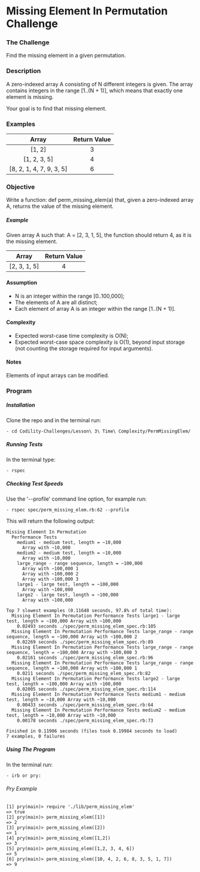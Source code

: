 # Missing Element In Permutation Challenge

### The Challenge

Find the missing element in a given permutation.

### Description

A zero-indexed array A consisting of N different integers is given. The array contains integers in the range [1..(N + 1)], which means that exactly one element is missing.

Your goal is to find that missing element.

### Examples

Array  | Return Value
:-------------: | :------------------------------:
[1, 2] | 3
[1, 2, 3, 5] | 4
[8, 2, 1, 4, 7, 9, 3, 5] | 6

### Objective
Write a function: def perm_missing_elem(a) that, given a zero-indexed array A, returns the value of the missing element.

##### Example
Given array A such that: A = [2, 3, 1, 5], the function should return 4, as it is the missing element.

Array  | Return Value
:-------------: | :------------------------------:
[2, 3, 1, 5] | 4

#### Assumption

- N is an integer within the range [0..100,000];
- The elements of A are all distinct;
- Each element of array A is an integer within the range [1..(N + 1)].

#### Complexity

- Expected worst-case time complexity is O(N);
- Expected worst-case space complexity is O(1), beyond input storage (not counting the storage required for input arguments).

#### Notes
Elements of input arrays can be modified.

### Program

##### Installation
Clone the repo and in the terminal run:
```
- cd Codility-Challenges/Lesson\ 3\ Time\ Complexity/PermMissingElem/
```

##### Running Tests
In the terminal type:
```
- rspec
```

##### Checking Test Speeds
Use the '--profile' command line option, for example run:

```
- rspec spec/perm_missing_elem.rb:62 --profile
```

This will return the following output:

```
Missing Element In Permutation
  Performance Tests
    medium1 - medium test, length = ~10,000
      Array with ~10,000
    medium2 - medium test, length = ~10,000
      Array with ~10,000
    large_range - range sequence, length = ~100,000
      Array with ~100,000 1
      Array with ~100,000 2
      Array with ~100,000 3
    large1 - large test, length = ~100,000
      Array with ~100,000
    large2 - large test, length = ~100,000
      Array with ~100,000

Top 7 slowest examples (0.11648 seconds, 97.8% of total time):
  Missing Element In Permutation Performance Tests large1 - large test, length = ~100,000 Array with ~100,000
    0.02493 seconds ./spec/perm_missing_elem_spec.rb:105
  Missing Element In Permutation Performance Tests large_range - range sequence, length = ~100,000 Array with ~100,000 2
    0.02269 seconds ./spec/perm_missing_elem_spec.rb:89
  Missing Element In Permutation Performance Tests large_range - range sequence, length = ~100,000 Array with ~100,000 3
    0.02161 seconds ./spec/perm_missing_elem_spec.rb:96
  Missing Element In Permutation Performance Tests large_range - range sequence, length = ~100,000 Array with ~100,000 1
    0.0211 seconds ./spec/perm_missing_elem_spec.rb:82
  Missing Element In Permutation Performance Tests large2 - large test, length = ~100,000 Array with ~100,000
    0.02005 seconds ./spec/perm_missing_elem_spec.rb:114
  Missing Element In Permutation Performance Tests medium1 - medium test, length = ~10,000 Array with ~10,000
    0.00433 seconds ./spec/perm_missing_elem_spec.rb:64
  Missing Element In Permutation Performance Tests medium2 - medium test, length = ~10,000 Array with ~10,000
    0.00178 seconds ./spec/perm_missing_elem_spec.rb:73

Finished in 0.11906 seconds (files took 0.19984 seconds to load)
7 examples, 0 failures
```

##### Using The Program
In the terminal run:

```
- irb or pry:
```

###### Pry Example
```
[1] pry(main)> require './lib/perm_missing_elem'
=> true
[2] pry(main)> perm_missing_elem([1])
=> 2
[3] pry(main)> perm_missing_elem([2])
=> 1
[4] pry(main)> perm_missing_elem([1,2])
=> 3
[5] pry(main)> perm_missing_elem([1,2, 3, 4, 6])
=> 5
[6] pry(main)> perm_missing_elem([10, 4, 2, 6, 8, 3, 5, 1, 7])
=> 9
```
